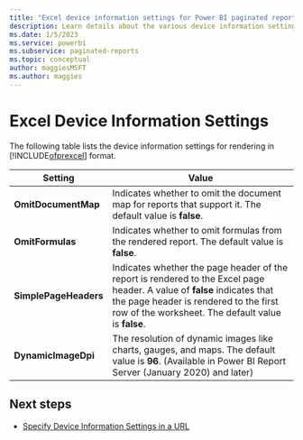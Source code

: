 ```yaml
---
title: "Excel device information settings for Power BI paginated reports| Microsoft Docs"
description: Learn details about the various device information settings for rendering in Microsoft Excel format.
ms.date: 1/5/2023
ms.service: powerbi
ms.subservice: paginated-reports
ms.topic: conceptual
author: maggiesMSFT
ms.author: maggies
---
```


# Excel Device Information Settings
  The following table lists the device information settings for rendering in [!INCLUDE[ofprexcel](/sql/includes/ofprexcel-md)] format.  
  
|Setting|Value|  
|-------------|-----------|  
|**OmitDocumentMap**|Indicates whether to omit the document map for reports that support it. The default value is **false**.|  
|**OmitFormulas**|Indicates whether to omit formulas from the rendered report. The default value is **false**.|  
|**SimplePageHeaders**|Indicates whether the page header of the report is rendered to the Excel page header. A value of **false** indicates that the page header is rendered to the first row of the worksheet. The default value is **false**.|  
|**DynamicImageDpi**|The resolution of dynamic images like charts, gauges, and maps. The default value is **96**. (Available in Power BI Report Server (January 2020) and later)|  

## Next steps

- [Specify Device Information Settings in a URL](/sql/reporting-services/specify-device-information-settings-in-a-url)
